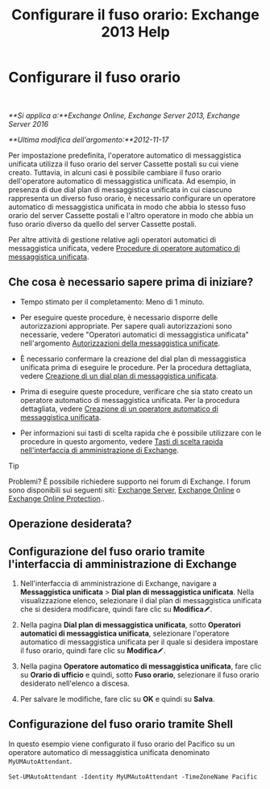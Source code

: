 ﻿---
title: 'Configurare il fuso orario: Exchange 2013 Help'
TOCTitle: Configurare il fuso orario
ms:assetid: 30d769e1-3657-4622-bc9a-643c63cf46d9
ms:mtpsurl: https://technet.microsoft.com/it-it/library/Aa997162(v=EXCHG.150)
ms:contentKeyID: 50555562
ms.date: 05/22/2018
mtps_version: v=EXCHG.150
ms.translationtype: MT
---

# Configurare il fuso orario

 

_**Si applica a:**Exchange Online, Exchange Server 2013, Exchange Server 2016_

_**Ultima modifica dell'argomento:**2012-11-17_

Per impostazione predefinita, l'operatore automatico di messaggistica unificata utilizza il fuso orario del server Cassette postali su cui viene creato. Tuttavia, in alcuni casi è possibile cambiare il fuso orario dell'operatore automatico di messaggistica unificata. Ad esempio, in presenza di due dial plan di messaggistica unificata in cui ciascuno rappresenta un diverso fuso orario, è necessario configurare un operatore automatico di messaggistica unificata in modo che abbia lo stesso fuso orario del server Cassette postali e l'altro operatore in modo che abbia un fuso orario diverso da quello del server Cassette postali.

Per altre attività di gestione relative agli operatori automatici di messaggistica unificata, vedere [Procedure di operatore automatico di messaggistica unificata](um-auto-attendant-procedures-exchange-2013-help.md).

## Che cosa è necessario sapere prima di iniziare?

  - Tempo stimato per il completamento: Meno di 1 minuto.

  - Per eseguire queste procedure, è necessario disporre delle autorizzazioni appropriate. Per sapere quali autorizzazioni sono necessarie, vedere "Operatori automatici di messaggistica unificata" nell'argomento [Autorizzazioni della messaggistica unificate](unified-messaging-permissions-exchange-2013-help.md).

  - È necessario confermare la creazione del dial plan di messaggistica unificata prima di eseguire le procedure. Per la procedura dettagliata, vedere [Creazione di un dial plan di messaggistica unificata](create-a-um-dial-plan-exchange-2013-help.md).

  - Prima di eseguire queste procedure, verificare che sia stato creato un operatore automatico di messaggistica unificata. Per la procedura dettagliata, vedere [Creazione di un operatore automatico di messaggistica unificata](create-a-um-auto-attendant-exchange-2013-help.md).

  - Per informazioni sui tasti di scelta rapida che è possibile utilizzare con le procedure in questo argomento, vedere [Tasti di scelta rapida nell'interfaccia di amministrazione di Exchange](keyboard-shortcuts-in-the-exchange-admin-center-exchange-online-protection-help.md).


> [!TIP]
> Problemi? È possibile richiedere supporto nei forum di Exchange. I forum sono disponibili sui seguenti siti: <A href="https://go.microsoft.com/fwlink/p/?linkid=60612">Exchange Server</A>, <A href="https://go.microsoft.com/fwlink/p/?linkid=267542">Exchange Online</A> o <A href="https://go.microsoft.com/fwlink/p/?linkid=285351">Exchange Online Protection</A>..



## Operazione desiderata?

## Configurazione del fuso orario tramite l'interfaccia di amministrazione di Exchange

1.  Nell'interfaccia di amministrazione di Exchange, navigare a **Messaggistica unificata** \> **Dial plan di messaggistica unificata**. Nella visualizzazione elenco, selezionare il dial plan di messaggistica unificata che si desidera modificare, quindi fare clic su **Modifica**![Icona Modifica](images/JJ218640.6f53ccb2-1f13-4c02-bea0-30690e6ea71d(EXCHG.150).gif "Icona Modifica").

2.  Nella pagina **Dial plan di messaggistica unificata**, sotto **Operatori automatici di messaggistica unificata**, selezionare l'operatore automatico di messaggistica unificata per il quale si desidera impostare il fuso orario, quindi fare clic su **Modifica**![Icona Modifica](images/JJ218640.6f53ccb2-1f13-4c02-bea0-30690e6ea71d(EXCHG.150).gif "Icona Modifica").

3.  Nella pagina **Operatore automatico di messaggistica unificata**, fare clic su **Orario di ufficio** e quindi, sotto **Fuso orario**, selezionare il fuso orario desiderato nell'elenco a discesa.

4.  Per salvare le modifiche, fare clic su **OK** e quindi su **Salva**.

## Configurazione del fuso orario tramite Shell

In questo esempio viene configurato il fuso orario del Pacifico su un operatore automatico di messaggistica unificata denominato `MyUMAutoAttendant`.

    Set-UMAutoAttendant -Identity MyUMAutoAttendant -TimeZoneName Pacific

